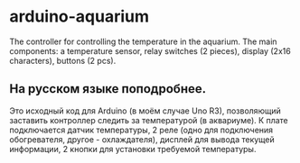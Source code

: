 # arduino-aquarium
The controller for controlling the temperature in the aquarium. The main components: a temperature sensor, relay switches (2 pieces), display (2x16 characters), buttons (2 pcs).

## На русском языке поподробнее.
Это исходный код для Arduino (в моём случае Uno R3), позволяющий заставить контроллер следить за температурой (в аквариуме). К плате подключается датчик температуры, 2 реле (одно для подключения обогревателя, другое - охлаждателя), дисплей для вывода текущей информации, 2 кнопки для установки требуемой температуры. 
